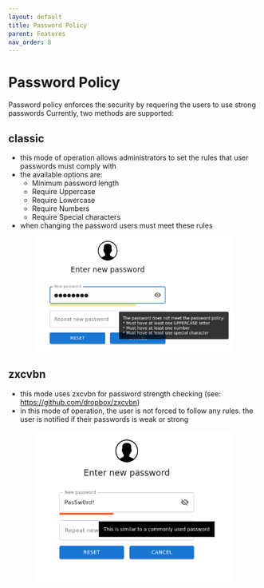 ```yaml
---
layout: default
title: Password Policy
parent: Features
nav_order: 8
---
```


# Password Policy
Password policy enforces the security by requering the users to use strong passwords
Currently, two methods are supported:
## classic
* this mode of operation allows administrators to set the rules that user passwords must comply with
* the available options are: 
    * Minimum password length
    * Require Uppercase
    * Require Lowercase
    * Require Numbers
    * Require Special characters
* when changing the password users must meet these rules 


<p align="center">
  <img src="../images/password-policy-classic-1.png" width="400">
</p>


## zxcvbn
* this mode uses zxcvbn for password strength checking (see: https://github.com/dropbox/zxcvbn)
* in this mode of operation, the user is not forced to follow any rules. the user is notified if their passwords is weak or strong
<p align="center">
  <img src="../images/password-policy-zxcvbn-1.png" width="400">
</p>




